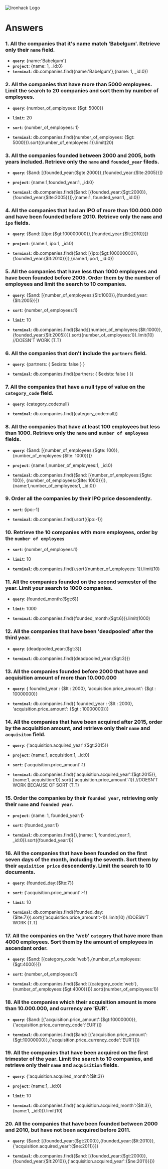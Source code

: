 ![Ironhack Logo](https://i.imgur.com/1QgrNNw.png)

# Answers

### 1. All the companies that it's name match 'Babelgum'. Retrieve only their `name` field.

- **`query`**: {name:'Babelgum'}
- **`project`**: {name: 1, _id:0}
- **`terminal`**: db.companies.find({name:'Babelgum'},{name: 1, _id:0})

### 2. All the companies that have more than 5000 employees. Limit the search to 20 companies and sort them by **number of employees**.

- **`query`**: {number_of_employees: {$gt: 5000}}
- **`limit`**: 20
- **`sort`**: {number_of_employees: 1}

- **`terminal`**: db.companies.find({number_of_employees: {$gt: 5000}}).sort({number_of_employees:1}).limit(20)

### 3. All the companies founded between 2000 and 2005, both years included. Retrieve only the `name` and `founded_year` fileds.

- **`query`**: {$and: [{founded_year:{$gte:2000}},{founded_year:{$lte:2005}}]}
- **`project`**: {name:1,founded_year:1, _id:0}

- **`terminal`**: db.companies.find({$and: [{founded_year:{$gt:2000}},{founded_year:{$lte:2005}}]},{name:1, founded_year:1, _id:0})

### 4. All the companies that had an IPO of more than 100.000.000 and have been founded before 2010. Retrieve only the `name` and `ipo` fields.

- **`query`**: {$and: [{ipo:{$gt:100000000}},{founded_year:{$lt:2010}}]}
- **`project`**: {name:1, ipo:1, _id:0}

- **`terminal`**: db.companies.find({$and: [{ipo:{$gt:100000000}},{founded_year:{$lt:2010}}]},{name:1,ipo:1, _id:0}) 

### 5. All the companies that have less than 1000 employees and have been founded before 2005. Order them by the number of employees and limit the search to 10 companies.

- **`query`**: {$and: [{number_of_employees:{$lt:1000}},{founded_year:{$lt:2005}}]}
- **`sort`**: {number_of_employees:1}
- **`limit`**: 10

- **`terminal`**: db.companies.find({$and:[{number_of_employees:{$lt:1000}},{founded_year:{$lt:2005}}]}.sort({number_of_employees:1}).limit(10) //DOESN'T WORK (T.T)

### 6. All the companies that don't include the `partners` field.

- **`query`**: {partners: { $exists: false } }

- **`terminal`**: db.companies.find({partners: { $exists: false } })

### 7. All the companies that have a null type of value on the `category_code` field.

- **`query`**: {category_code:null}

- **`terminal`**: db.companies.find({category_code:null})

### 8. All the companies that have at least 100 employees but less than 1000. Retrieve only the `name` and `number of employees` fields.

- **`query`**: {$and: [{number_of_employees:{$gte: 100}}, {number_of_employees:{$lte: 1000}}]}
- **`project`**: {name:1,number_of_employees:1, _id:0}

- **`terminal`**: db.companies.find({$and: [{number_of_employees:{$gte: 100}}, {number_of_employees:{$lte: 1000}}]},{name:1,number_of_employees:1, _id:0})

### 9. Order all the companies by their IPO price descendently.

- **`sort`**: {ipo:-1}

- **`terminal`**: db.companies.find().sort({ipo:-1})

### 10. Retrieve the 10 companies with more employees, order by the `number of employees`
 
- **`sort`**: {number_of_employees:1}
- **`limit`**: 10

- **`terminal`**: db.companies.find().sort({number_of_employees: 1}).limit(10)

### 11. All the companies founded on the second semester of the year. Limit your search to 1000 companies.

- **`query`**: {founded_month:{$gt:6}}
- **`limit`**: 1000

- **`terminal`**: db.companies.find({founded_month:{$gt:6}}).limit(1000)

### 12. All the companies that have been 'deadpooled' after the third year.

- **`query`**: {deadpooled_year:{$gt:3}}

- **`terminal`**: db.companies.find({deadpooled_year:{$gt:3}})

### 13. All the companies founded before 2000 that have and acquisition amount of more than 10.000.000

- **`query`**: { founded_year : {$lt : 2000}, 'acquisition.price_amount': {$gt : 10000000}}

- **`terminal`**: db.companies.find({ founded_year : {$lt : 2000}, 'acquisition.price_amount': {$gt : 10000000}})

### 14. All the companies that have been acquired after 2015, order by the acquisition amount, and retrieve only their `name` and `acquisiton` field.

- **`query`**: {'acquisition.acquired_year':{$gt:2015}}
- **`project`**: {name:1, acquisition:1, _id:0}
- **`sort`**: {'acquisition.price_amount':1}

- **`terminal`**: db.companies.find({'acquisition.acquired_year':{$gt:2015}},{name:1, acquisition:1}).sort({'acquisition.price_amount':1}) //DOESN'T WORK BECAUSE OF SORT (T.T)

### 15. Order the companies by their `founded year`, retrieving only their `name` and `founded year`.

- **`project`**: {name: 1, founded_year:1}
- **`sort`**: {founded_year:1}

- **`terminal`**: db.companies.find({},{name: 1, founded_year:1, _id:0}).sort({founded_year:1}) 

### 16. All the companies that have been founded on the first seven days of the month, including the seventh. Sort them by their `aquisition price` descendently. Limit the search to 10 documents.

- **`query`**: {founded_day:{$lte:7}}
- **`sort`**: {'acquisition.price_amount':-1}
- **`limit`**: 10

- **`terminal`**: db.companies.find({founded_day:{$lte:7}}).sort({'acquisition.price_amount':-1}).limit(10) //DOESN'T WORK (T.T)

### 17. All the companies on the 'web' `category` that have more than 4000 employees. Sort them by the amount of employees in ascendant order.

- **`query`**: {$and: [{category_code:'web'},{number_of_employees:{$gt:4000}}]}
- **`sort`**: {number_of_employees:1}

- **`terminal`**: db.companies.find({$and: [{category_code:'web'},{number_of_employees:{$gt:4000}}]}).sort({number_of_employees:1})

### 18. All the companies which their acquisition amount is more than 10.000.000, and currency are 'EUR'.

- **`query`**: {$and: [{'acquisition.price_amount':{$gt:10000000}},{'acquisition.price_currency_code':'EUR'}]}

- **`terminal`**: db.companies.find({$and: [{'acquisition.price_amount':{$gt:10000000}},{'acquisition.price_currency_code':'EUR'}]})

### 19. All the companies that have been acquired on the first trimester of the year. Limit the search to 10 companies, and retrieve only their `name` and `acquisition` fields.

- **`query`**: {'acquisition.acquired_month':{$lt:3}}
- **`project`**: {name:1, _id:0}
- **`limit`**: 10

- **`terminal`**: db.companies.find({'acquisition.acquired_month':{$lt:3}},{name:1, _id:0}).limit(10)

### 20. All the companies that have been founded between 2000 and 2010, but have not been acquired before 2011.

- **`query`**: {$and: [{founded_year:{$gt:2000}},{founded_year:{$lt:2010}},{'acquisition.acquired_year':{$ne:2011}}]}

- **`terminal`**: db.companies.find({$and: [{founded_year:{$gt:2000}},{founded_year:{$lt:2010}},{'acquisition.acquired_year':{$ne:2011}}]})
